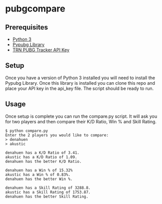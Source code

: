 # pubgcompare

## Prerequisites
* [Python 3](https://www.python.org/)
* [Pypubg Library](https://github.com/lbrictson/pypubg)
* [TRN PUBG Tracker API Key](https://pubgtracker.com/site-api)

## Setup
Once you have a version of Python 3 installed you will need to install the Pypubg Library. Once this library is installed you can clone this repo and place your API key in the api_key file.  The script should be ready to run.

## Usage
Once setup is complete you can run the compare.py script. It will ask you for two players and then compare their K/D Ratio, Win % and Skill Rating.

```shell
$ python compare.py
Enter the 2 players you would like to compare:
> denahuen
> akustic

denahuen has a K/D Ratio of 3.41.
akustic has a K/D Ratio of 1.09.
denahuen has the better K/D Ratio.

denahuen has a Win % of 15.32%
akustic has a Win % of 0.83%.
denahuen has the better Win %.

denahuen has a Skill Rating of 3288.8.
akustic has a Skill Rating of 1753.87.
denahuen has the better Skill Rating.
```
